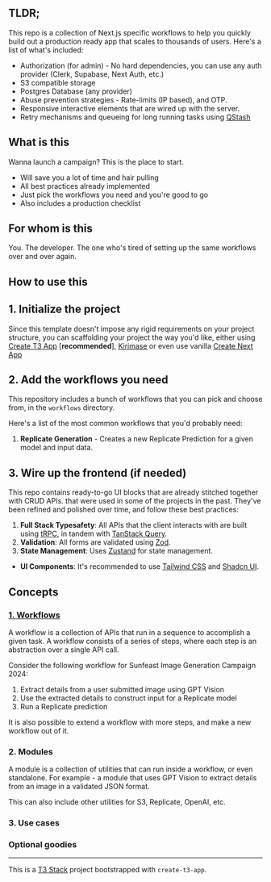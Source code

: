 ## TLDR;

This repo is a collection of Next.js specific workflows to help you quickly build out a production ready app that scales to thousands of users.
Here's a list of what's included:

- Authorization (for admin) - No hard dependencies, you can use any auth provider (Clerk, Supabase, Next Auth, etc.)
- S3 compatible storage
- Postgres Database (any provider)
- Abuse prevention strategies - Rate-limits (IP based), and OTP.
- Responsive interactive elements that are wired up with the server.
- Retry mechanisms and queueing for long running tasks using [QStash](https://upstash.com/docs/qstash/)

## What is this

Wanna launch a campaign? This is the place to start.

- Will save you a lot of time and hair pulling
- All best practices already implemented
- Just pick the workflows you need and you're good to go
- Also includes a production checklist

## For whom is this

You. The developer. The one who's tired of setting up the same workflows over and over again.

## How to use this

## 1. Initialize the project

Since this template doesn't impose any rigid requirements on your project structure, you can scaffolding your project the way you'd like, either using [Create T3 App](https://create.t3.gg/) [**recommended**], [Kirimase](https://github.com/nicoalbanese/kirimase) or even use vanilla [Create Next App](https://nextjs.org/docs/app/api-reference/create-next-app)

## 2. Add the workflows you need

This repository includes a bunch of workflows that you can pick and choose from, in the `workflows` directory.

Here's a list of the most common workflows that you'd probably need:

1. **Replicate Generation** - Creates a new Replicate Prediction for a given model and input data.

## 3. Wire up the frontend (if needed)

This repo contains ready-to-go UI blocks that are already stitched together with CRUD APIs. that were used in some of the projects in the past. They've been refined and polished over time, and follow these best practices:

1. **Full Stack Typesafety**: All APIs that the client interacts with are built using [tRPC](https://trpc.io/), in tandem with [TanStack Query](https://tanstack.com/query/).
2. **Validation**: All forms are validated using [Zod](https://zod.dev/).
3. **State Management**: Uses [Zustand](https://zustand.surge.sh/) for state management.

- **UI Components**: It's recommended to use [Tailwind CSS](https://tailwindcss.com/) and [Shadcn UI](https://ui.shadcn.com/).

## Concepts

### [1. Workflows](./src/app/api/workflows)

A workflow is a collection of APIs that run in a sequence to accomplish a given task. A workflow consists of a series of steps, where each step is an abstraction over a single API call.

Consider the following workflow for Sunfeast Image Generation Campaign 2024:

1.  Extract details from a user submitted image using GPT Vision
2.  Use the extracted details to construct input for a Replicate model
3.  Run a Replicate prediction

It is also possible to extend a workflow with more steps, and make a new workflow out of it.

### 2. Modules

A module is a collection of utilities that can run inside a workflow, or even standalone. For example - a module that uses GPT Vision to extract details from an image in a validated JSON format.

This can also include other utilities for S3, Replicate, OpenAI, etc.

### 3. Use cases

### Optional goodies

---

This is a [T3 Stack](https://create.t3.gg/) project bootstrapped with `create-t3-app`.
